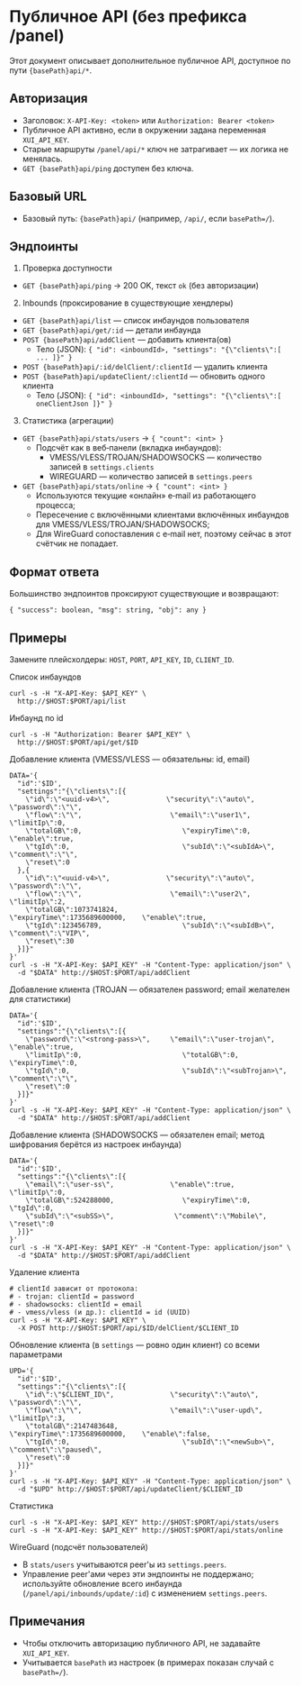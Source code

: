 # Публичное API (без префикса /panel)

Этот документ описывает дополнительное публичное API, доступное по пути `{basePath}api/*`.

## Авторизация

- Заголовок: `X-API-Key: <token>` или `Authorization: Bearer <token>`
- Публичное API активно, если в окружении задана переменная `XUI_API_KEY`.
- Старые маршруты `/panel/api/*` ключ не затрагивает — их логика не менялась.
- `GET {basePath}api/ping` доступен без ключа.

## Базовый URL

- Базовый путь: `{basePath}api/` (например, `/api/`, если `basePath=/`).

## Эндпоинты

1) Проверка доступности
- `GET {basePath}api/ping` → 200 OK, текст `ok` (без авторизации)

2) Inbounds (проксирование в существующие хендлеры)
- `GET {basePath}api/list` — список инбаундов пользователя
- `GET {basePath}api/get/:id` — детали инбаунда
- `POST {basePath}api/addClient` — добавить клиента(ов)
  - Тело (JSON): `{ "id": <inboundId>, "settings": "{\"clients\":[ ... ]}" }`
- `POST {basePath}api/:id/delClient/:clientId` — удалить клиента
- `POST {basePath}api/updateClient/:clientId` — обновить одного клиента
  - Тело (JSON): `{ "id": <inboundId>, "settings": "{\"clients\":[ oneClientJson ]}" }`

3) Статистика (агрегации)
- `GET {basePath}api/stats/users` → `{ "count": <int> }`
  - Подсчёт как в веб‑панели (вкладка инбаундов):
    - VMESS/VLESS/TROJAN/SHADOWSOCKS — количество записей в `settings.clients`
    - WIREGUARD — количество записей в `settings.peers`
- `GET {basePath}api/stats/online` → `{ "count": <int> }`
  - Используются текущие «онлайн» e‑mail из работающего процесса;
  - Пересечение с включёнными клиентами включённых инбаундов для VMESS/VLESS/TROJAN/SHADOWSOCKS;
  - Для WireGuard сопоставления с e‑mail нет, поэтому сейчас в этот счётчик не попадает.

## Формат ответа

Большинство эндпоинтов проксируют существующие и возвращают:
```
{ "success": boolean, "msg": string, "obj": any }
```

## Примеры

Замените плейсхолдеры: `HOST`, `PORT`, `API_KEY`, `ID`, `CLIENT_ID`.

Список инбаундов
```
curl -s -H "X-API-Key: $API_KEY" \
  http://$HOST:$PORT/api/list
```

Инбаунд по id
```
curl -s -H "Authorization: Bearer $API_KEY" \
  http://$HOST:$PORT/api/get/$ID
```

Добавление клиента (VMESS/VLESS — обязательны: id, email)
```
DATA='{
  "id":'$ID',
  "settings":"{\"clients\":[{
    \"id\":\"<uuid-v4>\",              \"security\":\"auto\",      \"password\":\"\",
    \"flow\":\"\",                      \"email\":\"user1\",         \"limitIp\":0,
    \"totalGB\":0,                         \"expiryTime\":0,               \"enable\":true,
    \"tgId\":0,                            \"subId\":\"<subIdA>\",       \"comment\":\"\",
    \"reset\":0
  },{
    \"id\":\"<uuid-v4>\",              \"security\":\"auto\",      \"password\":\"\",
    \"flow\":\"\",                      \"email\":\"user2\",         \"limitIp\":2,
    \"totalGB\":1073741824,                \"expiryTime\":1735689600000,    \"enable\":true,
    \"tgId\":123456789,                    \"subId\":\"<subIdB>\",       \"comment\":\"VIP\",
    \"reset\":30
  }]}"
}'
curl -s -H "X-API-Key: $API_KEY" -H "Content-Type: application/json" \
  -d "$DATA" http://$HOST:$PORT/api/addClient
```

Добавление клиента (TROJAN — обязателен password; email желателен для статистики)
```
DATA='{
  "id":'$ID',
  "settings":"{\"clients\":[{
    \"password\":\"<strong-pass>\",     \"email\":\"user-trojan\",   \"enable\":true,
    \"limitIp\":0,                         \"totalGB\":0,                   \"expiryTime\":0,
    \"tgId\":0,                            \"subId\":\"<subTrojan>\",     \"comment\":\"\",
    \"reset\":0
  }]}"
}'
curl -s -H "X-API-Key: $API_KEY" -H "Content-Type: application/json" \
  -d "$DATA" http://$HOST:$PORT/api/addClient
```

Добавление клиента (SHADOWSOCKS — обязателен email; метод шифрования берётся из настроек инбаунда)
```
DATA='{
  "id":'$ID',
  "settings":"{\"clients\":[{
    \"email\":\"user-ss\",              \"enable\":true,                \"limitIp\":0,
    \"totalGB\":524288000,                 \"expiryTime\":0,               \"tgId\":0,
    \"subId\":\"<subSS>\",               \"comment\":\"Mobile\",        \"reset\":0
  }]}"
}'
curl -s -H "X-API-Key: $API_KEY" -H "Content-Type: application/json" \
  -d "$DATA" http://$HOST:$PORT/api/addClient
```

Удаление клиента
```
# clientId зависит от протокола:
# - trojan: clientId = password
# - shadowsocks: clientId = email
# - vmess/vless (и др.): clientId = id (UUID)
curl -s -H "X-API-Key: $API_KEY" \
  -X POST http://$HOST:$PORT/api/$ID/delClient/$CLIENT_ID
```

Обновление клиента (в `settings` — ровно один клиент) со всеми параметрами
```
UPD='{
  "id":'$ID',
  "settings":"{\"clients\":[{
    \"id\":\"$CLIENT_ID\",              \"security\":\"auto\",      \"password\":\"\",
    \"flow\":\"\",                      \"email\":\"user-upd\",      \"limitIp\":3,
    \"totalGB\":2147483648,                \"expiryTime\":1735689600000,    \"enable\":false,
    \"tgId\":0,                            \"subId\":\"<newSub>\",        \"comment\":\"paused\",
    \"reset\":0
  }]}"
}'
curl -s -H "X-API-Key: $API_KEY" -H "Content-Type: application/json" \
  -d "$UPD" http://$HOST:$PORT/api/updateClient/$CLIENT_ID
```

Статистика
```
curl -s -H "X-API-Key: $API_KEY" http://$HOST:$PORT/api/stats/users
curl -s -H "X-API-Key: $API_KEY" http://$HOST:$PORT/api/stats/online
```

WireGuard (подсчёт пользователей)
- В `stats/users` учитываются peer'ы из `settings.peers`.
- Управление peer'ами через эти эндпоинты не поддержано; используйте обновление всего инбаунда (`/panel/api/inbounds/update/:id`) с изменением `settings.peers`.

## Примечания

- Чтобы отключить авторизацию публичного API, не задавайте `XUI_API_KEY`.
- Учитывается `basePath` из настроек (в примерах показан случай с `basePath=/`).


